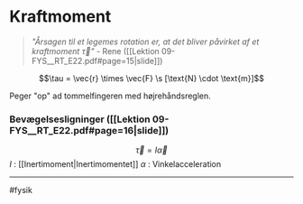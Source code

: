 # Kraftmoment
> *"Årsagen til et legemes rotation er, at det bliver påvirket af et kraftmoment $\vec{\tau}$"* 
> \- Rene ([[Lektion 09-FYS__RT_E22.pdf#page=15|slide]])

$$\tau = \vec{r} \times \vec{F} \s [\text{N} \cdot \text{m}]$$

Peger "op" ad tommelfingeren med højrehåndsreglen.


### Bevægelsesligninger ([[Lektion 09-FYS__RT_E22.pdf#page=16|slide]])
$$\vec{\tau} = I\vec{\alpha}$$
$I$ : [[Inertimoment|Inertimomentet]]
$\alpha$ : Vinkelacceleration

---
#fysik 